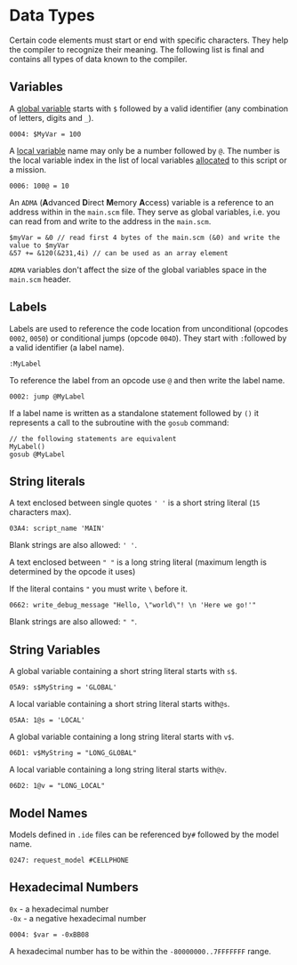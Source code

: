 # Data Types

Certain code elements must start or end with specific characters. They help the compiler to recognize their meaning. The following list is final and contains all types of data known to the compiler.  

## Variables

A [global variable](variables.md#global-variables) starts with `$` followed by a valid identifier (any combination of letters, digits and `_`).

```
0004: $MyVar = 100
```

A [local variable](variables.md#local-variables) name may only be a number followed by `@`.  The number is the local variable index in the list of local variables [allocated](../scm-documentation/gta-limits.md) to this script or a mission.

```
0006: 100@ = 10
```

An `ADMA` (**A**dvanced **D**irect **M**emory **A**ccess) variable is a reference to an address within in the `main.scm` file. They serve as global variables, i.e. you can read from and write to the address in the `main.scm`. 

```
$myVar = &0 // read first 4 bytes of the main.scm (&0) and write the value to $myVar
&57 += &120(&231,4i) // can be used as an array element
```

`ADMA` variables don't affect the size of the global variables space in the `main.scm` header.

## Labels

Labels are used to reference the code location from unconditional (opcodes `0002`, `0050`) or conditional jumps (opcode `004D`). They start with `:`followed by a valid identifier (a label name).

```
:MyLabel
```

To reference the label from an opcode use `@`  and then write the label name.

```
0002: jump @MyLabel
```

If a label name is written as a standalone statement followed by `()`  it represents a call to the subroutine with the `gosub` command:

```
// the following statements are equivalent
MyLabel()
gosub @MyLabel
```

## String literals

A text enclosed between single quotes `' '` is a short string literal (`15` characters max).

```
03A4: script_name 'MAIN'
```

Blank strings are also allowed: `' '`.

A text enclosed between `" "` is a long string literal (maximum length is determined by the opcode it uses)

If the literal contains `"` you must write `\` before it.

```
0662: write_debug_message "Hello, \"world\"! \n 'Here we go!'"
```

Blank strings are also allowed: `" "`.

## String Variables

A global variable containing a short string literal starts with `s$`.

```
05A9: s$MyString = 'GLOBAL'
```

A local variable containing a short string literal starts with`@s`. 

```
05AA: 1@s = 'LOCAL'
```

A global variable containing a long string literal starts with `v$`. 

```
06D1: v$MyString = "LONG_GLOBAL"
```

A local variable containing a long string literal starts with`@v`. 

```
06D2: 1@v = "LONG_LOCAL"
```

## Model Names

Models defined in `.ide` files can be referenced by`#` followed by the model name. 

```
0247: request_model #CELLPHONE
```

## Hexadecimal Numbers

`0x` - a hexadecimal number \
`-0x` - a negative hexadecimal number

```
0004: $var = -0xBB08
```

A hexadecimal number has to be within the `-80000000..7FFFFFFF` range.

